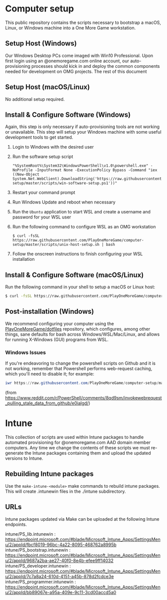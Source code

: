 # Computer setup

This public repository contains the scripts necessary to bootstrap a macOS, Linux, or Windows machine into a One More Game workstation.

## Setup Host (Windows)

Our Windows Desktop PCs come imaged with Win10 Professional. Upon first login using an @onemoregame.com online account, our auto-provisioning processes should kick in and deploy the common components needed for development on OMG projects. The rest of this document

## Setup Host (macOS/Linux)

No additional setup required.

## Install & Configure Software (Windows)

Again, this step is only necessary if auto-provisioning tools are not working or unavailable. This step will setup your Windows machine with some useful development tools to get started.

1. Login to Windows with the desired user
1. Run the software setup script

   ```batch
   "%SystemRoot%\System32\WindowsPowerShell\v1.0\powershell.exe" -NoProfile -InputFormat None -ExecutionPolicy Bypass -Command "iex ((New-Object System.Net.WebClient).DownloadString('https://raw.githubusercontent.com/PlayOneMoreGame/computer-setup/master/scripts/win-software-setup.ps1'))"
   ```

1. Restart your command prompt

1. Run Windows Update and reboot when necessary
1. Run the `Ubuntu` application to start WSL and create a username and password for your WSL user
1. Run the following command to configure WSL as an OMG workstation

   ```shell
   $ curl -fsSL https://raw.githubusercontent.com/PlayOneMoreGame/computer-setup/master/scripts/unix-host-setup.sh | bash
   ```

1. Follow the onscreen instructions to finish configuring your WSL installation

## Install & Configure Software (macOS/Linux)

Run the following command in your shell to setup a macOS or Linux host:

```bash
$ curl -fsSL https://raw.githubusercontent.com/PlayOneMoreGame/computer-setup/master/scripts/unix-host-setup.sh | bash
```

## Post-installation (Windows)

We recommend configuring your computer using the [PlayOneMoreGame/dotfiles](https://github.com/PlayOneMoreGame/dotfiles) repository, which configures, among other things, sane defaults for bash across Windows/WSL/Mac/Linux, and allows for running X-Windows (GUI) programs from WSL.

### Windows Issues

If you're endeavoring to change the powershell scripts on Github and it is not working, remember that Powershell performs web-request caching, which you'll need to disable it; for example:

```powershell
iwr https://raw.githubusercontent.com/PlayOneMoreGame/computer-setup/master/scripts/win-software-setup.ps1 -UseBasicParsing -Headers @{ "Pragma"="no-cache"; "Cache-Control"="no-cache"; } | iex
```

(from https://www.reddit.com/r/PowerShell/comments/8qd9sm/invokewebrequest_pulling_stale_data_from_github/e0ialgd/)


# Intune
This collection of scripts are used within Intune packages to handle automated provisioning for @onemoregame.com AAD domain member computers. Any time we change the contents of these scripts we must re-generate the Intune packages containing them and upload the updated versions to Intune.

## Rebuilding Intune packages
Use the `make-intune-<module>` make commands to rebuild intune packages. This will create .intunewin files in the ./intune subdirectory.

## URLs
Intune packages updated via Make can be uploaded at the following Intune endpoints.

intune/PS_lib.intunewin        : https://endpoint.microsoft.com/#blade/Microsoft_Intune_Apps/SettingsMenu/2/appId/fbcf8019-96bc-4a22-8095-468762a8995b
intune/PS_bootstrap.intunewin  : https://endpoint.microsoft.com/#blade/Microsoft_Intune_Apps/SettingsMenu/2/appId/9687a2ba-ae27-40f0-8e4b-efee9ff14032
intune/PS_developer.intunewin  : https://endpoint.microsoft.com/#blade/Microsoft_Intune_Apps/SettingsMenu/2/appId/7c7a8a24-610d-4151-a45b-878d2fcdce3e
intune/PS_programmer.intunewin : https://endpoint.microsoft.com/#blade/Microsoft_Intune_Apps/SettingsMenu/2/appId/bb89067e-a95a-409e-9c11-3cd00accd5a0
